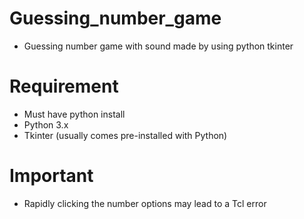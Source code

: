 # Guessing_number_game
- Guessing number game with sound made by using python tkinter
# Requirement 
- Must have python install
- Python 3.x
- Tkinter (usually comes pre-installed with Python)
# Important
- Rapidly clicking the number options may lead to a Tcl error
  
